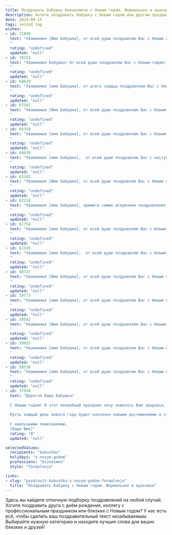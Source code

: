 ```yaml
---
title: Поздравить бабушку бизнесмена с Новым годом. Формальное и красивое
description: Хотите поздравить бабушку с Новым годом или другим праздником? Наш ИИ создаст незабываемое поздравление, а вы обязательно выделитесь среди других.  
date: 2024-09-15
tags: second tag
wishes:
- id: 71890
  text: "Уважаемая [Имя Бабушки], от всей души поздравляю Вас с Новым годом! Желаю Вам крепкого здоровья, семейного благополучия и процветания в бизнесе. Пусть Новый год принесет Вам только положительные эмоции, яркие впечатления и множество радостных событий.
  "
  rating: "undefined"
  updated: "null"
- id: 70153
  text: "Уважаемая Бабушка! От всей души поздравляю Вас с Новым годом! Желаю Вам крепкого здоровья, неугасаемого оптимизма, процветания Вашим делам и исполнения всех желаний в новом году. Пусть он будет полон радости, тепла и семейных праздников!
  "
  rating: "undefined"
  updated: "null"
- id: 68629
  text: "Уважаемая [имя Бабушки], от всего сердца поздравляем Вас с Новым годом! Желаем Вам крепкого здоровья, благополучия, семейного тепла и радости. Пусть этот год принесет Вам новые достижения в бизнесе, удачу, процветание и исполнение всех желаний. Счастливого Нового года!
  "
  rating: "undefined"
  updated: "null"
- id: 67107
  text: "Уважаемая [Имя Бабушки], от всей души поздравляем Вас с Новым годом! Желаем Вам крепкого здоровья, благополучия, процветания и новых ярких впечатлений в наступающем году. Пусть Ваш бизнес процветает, а в доме царит уют и тепло. С Новым годом!
  "
  rating: "undefined"
  updated: "null"
- id: 66358
  text: "Уважаемая [имя Бабушки], от всей души поздравляем Вас с Новым годом! Желаем Вам крепкого здоровья, семейного благополучия, исполнения всех желаний и много ярких, радостных моментов в новом году. Пусть Ваша жизнь будет наполнена счастьем, любовью и успехом!
  "
  rating: "undefined"
  updated: "null"
- id: 64639
  text: "Уважаемая [имя Бабушки],  от всей души поздравляю Вас с наступающим Новым годом! Желаю Вам крепкого здоровья, благополучия, душевного тепла и семейного счастья. Пусть следующий год принесет Вам только радостные события, успехи в бизнесе и море позитивных эмоций!
  "
  rating: "undefined"
  updated: "null"
- id: 63103
  text: "Уважаемая [Имя Бабушки], от всей души поздравляю Вас с Новым годом! Желаю Вам крепкого здоровья, семейного благополучия и успехов в Вашем бизнесе. Пусть Новый год принесёт Вам радость, удачу и исполнение всех Ваших желаний!
  "
  rating: "undefined"
  updated: "null"
- id: 62218
  text: "Уважаемая [имя Бабушки], примите самые искренние поздравления с Новым годом! Желаю Вам крепкого здоровья, благополучия и новых успехов в бизнесе! Пусть наступающий год принесет только радость, удачу и  счастливые моменты в кругу близких людей.
  "
  rating: "undefined"
  updated: "null"
- id: 61754
  text: "Уважаемая [имя Бабушки], от всей души поздравляем Вас с Новым годом! Желаем Вам крепкого здоровья, благополучия, новых ярких впечатлений и успехов в Вашем бизнесе. Пусть наступающий год принесет Вам только добрые новости и подарит новые возможности для реализации всех Ваших планов.
  "
  rating: "undefined"
  updated: "null"
- id: 61245
  text: "Уважаемая [имя Бабушки],  от всей души поздравляю Вас с Новым годом! Желаю Вам крепкого здоровья, благополучия,  удачи во всех начинаниях и  неиссякаемого оптимизма! Пусть Новый год принесет Вам радость, тепло семейного очага и исполнение всех самых заветных желаний!
  "
  rating: "undefined"
  updated: "null"
- id: 60737
  text: "Уважаемая [Имя Бабушки], от всей души поздравляю Вас с Новым годом! Желаю Вам крепкого здоровья, благополучия, ярких впечатлений и исполнения всех желаний в новом году. Пусть он принесет Вам радость, мир и успех во всех начинаниях! 🎉
  "
  rating: "undefined"
  updated: "null"
- id: 59773
  text: "Уважаемая [имя Бабушки], от всей души поздравляю Вас с Новым годом! Желаю Вам крепкого здоровья, благополучия, семейного тепла и исполнения всех желаний. Пусть грядущий год принесет Вам новые возможности, приятные события и неизменную радость. Пусть Ваша энергия и жизненная сила остаются неисчерпаемыми, а бизнес процветает. С Новым годом!
  "
  rating: "undefined"
  updated: "null"
- id: 59542
  text: "Уважаемая [Имя Бабушки], от всей души поздравляем Вас с Новым годом! Желаем Вам крепкого здоровья, семейного благополучия и новых профессиональных успехов в Вашем бизнесе. Пусть наступающий год принесет Вам только радость, мир и процветание!
  "
  rating: "undefined"
  updated: "null"
- id: 59025
  text: "Уважаемая [имя Бабушки], от всей души поздравляю Вас с Новым годом! Желаю Вам крепкого здоровья, благополучия, тепла семейного очага и, конечно же, успехов в Вашем бизнесе. Пусть Новый год принесет Вам новые возможности, интересные проекты и процветание!
  "
  rating: "undefined"
  updated: "null"
- id: 58530
  text: "Уважаемая [имя Бабушки], от всей души поздравляю Вас с Новым годом! Пусть новый год принесет Вам крепкое здоровье, благополучие и процветание Вашему бизнесу. Желаю Вам исполнения всех желаний, ярких моментов и незабываемых впечатлений. Счастливого Нового года!
  "
  rating: "undefined"
  updated: "null"
- id: 37958
  text: "Дорогая Ваша Бабушка!
  
  С Новым годом! В этот волшебный праздник хочу пожелать Вам здоровья, счастья и благополучия. Пусть наступающий год принесет множество радостных моментов и ярких событий. Желаю, чтобы в вашем доме всегда царили тепло и уют, а рядом находились родные и близкие, готовые поддержать и разделить радость.
  
  Пусть каждый день нового года будет наполнен новыми достижениями и счастливыми мгновениями. Ваша мудрость и жизненный опыт вдохновляют нас всех, и я надеюсь, что рядом с Вами всегда будут те, кто ценит и любит Вас.
  
  С наилучшими пожеланиями,
  [Ваше Имя]"
  rating: "0"
  updated: "null"

selectedValues:
  recipients: "babushku"
  holidays: "s-novym-godom"
  professions: "biznesmen"
  style: "formalnoje"

links:
- slug: "pozdravit-babushku-s-novym-godom-formalnoje"
  title: "Поздравить бабушку с Новым годом. Формальное и красивое"
---
```


Здесь вы найдете отличную подборку поздравлений на любой случай. 
Хотите поздравить друга с днём рождения, коллегу с профессиональным праздником или близких с Новым годом? У нас есть всё, чтобы сделать ваш поздравительный текст незабываемым. Выбирайте нужную категорию и находите лучшие слова для ваших близких и друзей!
